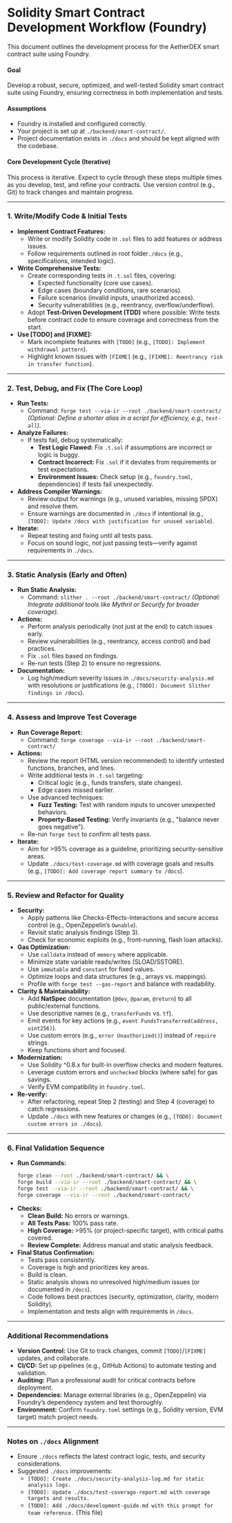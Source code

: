 # Solidity Smart Contract Development Workflow (Foundry)

This document outlines the development process for the AetherDEX smart contract suite using Foundry.

#### Goal
Develop a robust, secure, optimized, and well-tested Solidity smart contract suite using Foundry, ensuring correctness in both implementation and tests.

#### Assumptions
- Foundry is installed and configured correctly.
- Your project is set up at `./backend/smart-contract/`.
- Project documentation exists in `./docs` and should be kept aligned with the codebase.

#### Core Development Cycle (Iterative)
This process is iterative. Expect to cycle through these steps multiple times as you develop, test, and refine your contracts. Use version control (e.g., Git) to track changes and maintain progress.

---

### 1. Write/Modify Code & Initial Tests
- **Implement Contract Features:**
  - Write or modify Solidity code in `.sol` files to add features or address issues.
  - Follow requirements outlined in root folder`./docs` (e.g., specifications, intended logic).
- **Write Comprehensive Tests:**
  - Create corresponding tests in `.t.sol` files, covering:
    - Expected functionality (core use cases).
    - Edge cases (boundary conditions, rare scenarios).
    - Failure scenarios (invalid inputs, unauthorized access).
    - Security vulnerabilities (e.g., reentrancy, overflow/underflow).
  - Adopt **Test-Driven Development (TDD)** where possible: Write tests before contract code to ensure coverage and correctness from the start.
- **Use [TODO] and [FIXME]:**
  - Mark incomplete features with `[TODO]` (e.g., `[TODO]: Implement withdrawal pattern`).
  - Highlight known issues with `[FIXME]` (e.g., `[FIXME]: Reentrancy risk in transfer function`).

---

### 2. Test, Debug, and Fix (The Core Loop)
- **Run Tests:**
  - Command: `forge test --via-ir --root ./backend/smart-contract/`
    *(Optional: Define a shorter alias in a script for efficiency, e.g., `test-all`).*
- **Analyze Failures:**
  - If tests fail, debug systematically:
    - **Test Logic Flawed:** Fix `.t.sol` if assumptions are incorrect or logic is buggy.
    - **Contract Incorrect:** Fix `.sol` if it deviates from requirements or test expectations.
    - **Environment Issues:** Check setup (e.g., `foundry.toml`, dependencies) if tests fail unexpectedly.
- **Address Compiler Warnings:**
  - Review output for warnings (e.g., unused variables, missing SPDX) and resolve them.
  - Ensure warnings are documented in `./docs` if intentional (e.g., `[TODO]: Update /docs with justification for unused variable`).
- **Iterate:**
  - Repeat testing and fixing until all tests pass.
  - Focus on sound logic, not just passing tests—verify against requirements in `./docs`.

---

### 3. Static Analysis (Early and Often)
- **Run Static Analysis:**
  - Command: `slither . --root ./backend/smart-contract/`
    *(Optional: Integrate additional tools like Mythril or Securify for broader coverage).*
- **Actions:**
  - Perform analysis periodically (not just at the end) to catch issues early.
  - Review vulnerabilities (e.g., reentrancy, access control) and bad practices.
  - Fix `.sol` files based on findings.
  - Re-run tests (Step 2) to ensure no regressions.
- **Documentation:**
  - Log high/medium severity issues in `./docs/security-analysis.md` with resolutions or justifications (e.g., `[TODO]: Document Slither findings in /docs`).

---

### 4. Assess and Improve Test Coverage
- **Run Coverage Report:**
  - Command: `forge coverage --via-ir --root ./backend/smart-contract/`
- **Actions:**
  - Review the report (HTML version recommended) to identify untested functions, branches, and lines.
  - Write additional tests in `.t.sol` targeting:
    - Critical logic (e.g., funds transfers, state changes).
    - Edge cases missed earlier.
  - Use advanced techniques:
    - **Fuzz Testing:** Test with random inputs to uncover unexpected behaviors.
    - **Property-Based Testing:** Verify invariants (e.g., "balance never goes negative").
  - Re-run `forge test` to confirm all tests pass.
- **Iterate:**
  - Aim for >95% coverage as a guideline, prioritizing security-sensitive areas.
  - Update `./docs/test-coverage.md` with coverage goals and results (e.g., `[TODO]: Add coverage report summary to /docs`).

---

### 5. Review and Refactor for Quality
- **Security:**
  - Apply patterns like Checks-Effects-Interactions and secure access control (e.g., OpenZeppelin’s `Ownable`).
  - Revisit static analysis findings (Step 3).
  - Check for economic exploits (e.g., front-running, flash loan attacks).
- **Gas Optimization:**
  - Use `calldata` instead of `memory` where applicable.
  - Minimize state variable reads/writes (SLOAD/SSTORE).
  - Use `immutable` and `constant` for fixed values.
  - Optimize loops and data structures (e.g., arrays vs. mappings).
  - Profile with `forge test --gas-report` and balance with readability.
- **Clarity & Maintainability:**
  - Add **NatSpec** documentation (`@dev`, `@param`, `@return`) to all public/external functions.
  - Use descriptive names (e.g., `transferFunds` vs. `tf`).
  - Emit events for key actions (e.g., `event FundsTransferred(address, uint256)`).
  - Use custom errors (e.g., `error Unauthorized()`) instead of `require` strings.
  - Keep functions short and focused.
- **Modernization:**
  - Use Solidity ^0.8.x for built-in overflow checks and modern features.
  - Leverage custom errors and `unchecked` blocks (where safe) for gas savings.
  - Verify EVM compatibility in `foundry.toml`.
- **Re-verify:**
  - After refactoring, repeat Step 2 (testing) and Step 4 (coverage) to catch regressions.
  - Update `./docs` with new features or changes (e.g., `[TODO]: Document custom errors in ./docs`).

---

### 6. Final Validation Sequence
- **Run Commands:**
  ```bash
  forge clean --root ./backend/smart-contract/ && \
  forge build --via-ir --root ./backend/smart-contract/ && \
  forge test --via-ir --root ./backend/smart-contract/ && \
  forge coverage --via-ir --root ./backend/smart-contract/
  ```
- **Checks:**
  - **Clean Build:** No errors or warnings.
  - **All Tests Pass:** 100% pass rate.
  - **High Coverage:** >95% (or project-specific target), with critical paths covered.
  - **Review Complete:** Address manual and static analysis feedback.
- **Final Status Confirmation:**
  - Tests pass consistently.
  - Coverage is high and prioritizes key areas.
  - Build is clean.
  - Static analysis shows no unresolved high/medium issues (or documented in `/docs`).
  - Code follows best practices (security, optimization, clarity, modern Solidity).
  - Implementation and tests align with requirements in `/docs`.

---

### Additional Recommendations
- **Version Control:** Use Git to track changes, commit `[TODO]`/`[FIXME]` updates, and collaborate.
- **CI/CD:** Set up pipelines (e.g., GitHub Actions) to automate testing and validation.
- **Auditing:** Plan a professional audit for critical contracts before deployment.
- **Dependencies:** Manage external libraries (e.g., OpenZeppelin) via Foundry’s dependency system and test thoroughly.
- **Environment:** Confirm `foundry.toml` settings (e.g., Solidity version, EVM target) match project needs.

---

### Notes on `./docs` Alignment
- Ensure `./docs` reflects the latest contract logic, tests, and security considerations.
- Suggested `./docs` improvements:
  - `[TODO]: Create ./docs/security-analysis-log.md for static analysis logs.`
  - `[TODO]: Update ./docs/test-coverage-report.md with coverage targets and results.`
  - `[TODO]: Add ./docs/development-guide.md with this prompt for team reference.` (This file)
